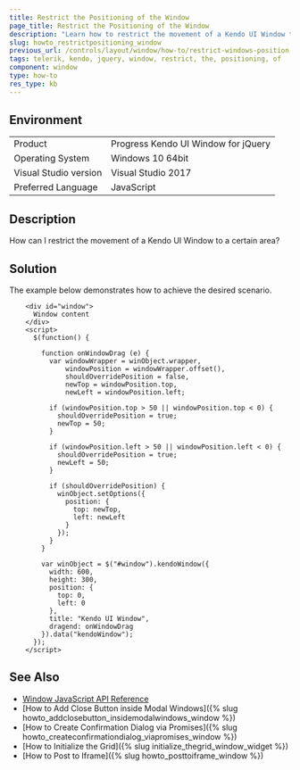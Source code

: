 ```yaml
---
title: Restrict the Positioning of the Window
page_title: Restrict the Positioning of the Window
description: "Learn how to restrict the movement of a Kendo UI Window to a certain area."
slug: howto_restrictpositioning_window
previous_url: /controls/layout/window/how-to/restrict-windows-position
tags: telerik, kendo, jquery, window, restrict, the, positioning, of 
component: window
type: how-to
res_type: kb
---
```


## Environment

<table>
 <tr>
  <td>Product</td>
  <td>Progress Kendo UI Window for jQuery</td>
 </tr>
 <tr>
  <td>Operating System</td>
  <td>Windows 10 64bit</td>
 </tr>
 <tr>
  <td>Visual Studio version</td>
  <td>Visual Studio 2017</td>
 </tr>
 <tr>
  <td>Preferred Language</td>
  <td>JavaScript</td>
 </tr>
</table>

## Description

How can I restrict the movement of a Kendo UI Window to a certain area?

## Solution

The example below demonstrates how to achieve the desired scenario.


```dojo
    <div id="window">
      Window content
    </div>
    <script>
      $(function() {

        function onWindowDrag (e) {
          var windowWrapper = winObject.wrapper,
              windowPosition = windowWrapper.offset(),
              shouldOverridePosition = false,
              newTop = windowPosition.top,
              newLeft = windowPosition.left;

          if (windowPosition.top > 50 || windowPosition.top < 0) {
            shouldOverridePosition = true;
            newTop = 50;
          }

          if (windowPosition.left > 50 || windowPosition.left < 0) {
            shouldOverridePosition = true;
            newLeft = 50;
          }

          if (shouldOverridePosition) {
            winObject.setOptions({
              position: {
                top: newTop,
                left: newLeft
              }
            });
          }
        }

        var winObject = $("#window").kendoWindow({
          width: 600,
          height: 300,
          position: {
            top: 0,
            left: 0
          },
          title: "Kendo UI Window",
          dragend: onWindowDrag
        }).data("kendoWindow");
      });
    </script>
```

## See Also

* [Window JavaScript API Reference](/api/javascript/ui/window)
* [How to Add Close Button inside Modal Windows]({% slug howto_addclosebutton_insidemodalwindows_window %})
* [How to Create Confirmation Dialog via Promises]({% slug howto_createconfirmationdialog_viapromises_window %})
* [How to Initialize the Grid]({% slug initialize_thegrid_window_widget %})
* [How to Post to Iframe]({% slug howto_posttoiframe_window %})
